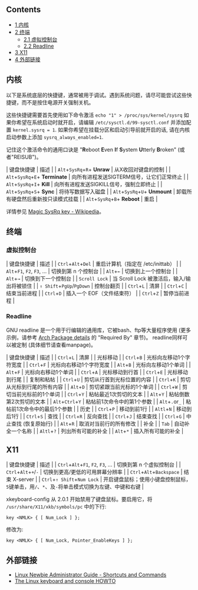 ## Contents

*   [1 内核](#.E5.86.85.E6.A0.B8)
*   [2 终端](#.E7.BB.88.E7.AB.AF)
    *   [2.1 虚拟控制台](#.E8.99.9A.E6.8B.9F.E6.8E.A7.E5.88.B6.E5.8F.B0)
    *   [2.2 Readline](#Readline)
*   [3 X11](#X11)
*   [4 外部链接](#.E5.A4.96.E9.83.A8.E9.93.BE.E6.8E.A5)

## 内核

以下是系统底层的快捷键，通常被用于调试。遇到系统问题，请尽可能尝试这些快捷键，而不是按住电源开关强制关机。

这些快捷键需要首先使用如下命令激活 `echo "1" > /proc/sys/kernel/sysrq` 如果你希望在系统启动时就开启，请编辑 `/etc/sysctl.d/99-sysctl.conf` 并添加配置 `kernel.sysrq = 1`. 如果你希望在挂载分区和启动引导前就开启的话, 请在内核启动参数上添加 `sysrq_always_enabled=1`.

记住这个激活命令的通用口诀是 "**R**eboot **E**ven **I**f **S**ystem **U**tterly **B**roken" (或者"REISUB")。

| 键盘快捷键 | 描述 |
| `Alt`+`SysRq`+`R`+ **Unraw** | 从X收回对键盘的控制 |
| `Alt`+`SysRq`+`E`+ **Terminate** | 向所有进程发送SIGTERM信号，让它们正常终止 |
| `Alt`+`SysRq`+`I`+ **Kill** | 向所有进程发送SIGKILL信号，强制立即终止 |
| `Alt`+`SysRq`+`S`+ **Sync** | 将待写数据写入磁盘 |
| `Alt`+`SysRq`+`U`+ **Unmount** | 卸载所有硬盘然后重新按只读模式挂载 |
| `Alt`+`SysRq`+`B`+ **Reboot** | 重启 |

详情参见 [Magic SysRq key - Wikipedia](https://en.wikipedia.org/wiki/Magic_SysRq_key "wikipedia:Magic SysRq key")。

## 终端

### 虚拟控制台

| 键盘快捷键 | 描述 |
| `Ctrl`+`Alt`+`Del` | 重启计算机（指定在 /etc/inittab） |
| `Alt`+`F1`, `F2`, `F3`, ... | 切换到第 n 个控制台 |
| `Alt`+`←` | 切换到上一个控制台 |
| `Alt`+`→` | 切换到下一个控制台 |
| `Scroll Lock` | 当 Scroll Lock 被激活后，输入/输出将被锁住 |
| `⇑ Shift`+`PgUp`/`PgDown` | 控制台翻页 |
| `Ctrl`+`L` | 清屏 |
| `Ctrl`+`C` | 结束当前进程 |
| `Ctrl`+`D` | 插入一个 EOF（文件结束符） |
| `Ctrl`+`Z` | 暂停当前进程 |

### Readline

GNU readline 是一个用于行编辑的通用库，它被bash、ftp等大量程序使用 (更多示例，请参考 [Arch Package details](https://archlinux.org/packages/core/i686/readline/) 的 "Required By" 章节)。 readline同样可以被定制 (具体细节请查看manpage)。

| 键盘快捷键 | 描述 |
| `Ctrl`+`L` | 清屏 |
| 光标移动 |
| `Ctrl`+`B` | 光标向左移动1个字符宽度 |
| `Ctrl`+`F` | 光标向右移动1个字符宽度 |
| `Alt`+`B` | 光标向左移动1个单词 |
| `Alt`+`F` | 光标向右移动1个单词 |
| `Ctrl`+`A` | 光标移动到行首 |
| `Ctrl`+`E` | 光标移动到行尾 |
| 复制和粘帖 |
| `Ctrl`+`U` | 剪切从行首到光标位置的内容 |
| `Ctrl`+`K` | 剪切从光标到行尾的所有内容 |
| `Alt`+`D` | 剪切紧跟当前光标的1个单词 |
| `Ctrl`+`W` | 剪切当前光标前的1个单词 |
| `Ctrl`+`Y` | 粘帖最近1次剪切的文本 |
| `Alt`+`Y` | 粘帖倒数第2次剪切的文本 |
| `Alt`+`Ctrl`+`Y` | 粘帖前1次命令中的第1个参数 |
| `Alt`+`.`or`_` | 粘帖前1次命令中的最后1个参数 |
| 历史 |
| `Ctrl`+`P` | 移动到前1行 |
| `Altl`+`N` | 移动到后1行 |
| `Ctrl`+`S` | 查找 |
| `Ctrl`+`R` | 反向查找 |
| `Ctrl`+`J` | 结束查找 |
| `Ctrl`+`G` | 中止查找 (恢复原始行) |
| `Alt`+`R` | 取消对当前行的所有修改 |
| 补全 |
| `Tab` | 自动补全一个名称 |
| `Altl`+`?` | 列出所有可能的补全 |
| `Alt`+`*` | 插入所有可能的补全 |

## X11

| 键盘快捷键 | 描述 |
| `Ctrl`+`Alt`+`F1`, `F2`, `F3`, ... | 切换到第 n 个虚拟控制台 |
| `Ctrl`+`Alt`+`+`/`-` | 切换到更高/更低的可用屏幕分辨率 |
| `Ctrl`+`Alt`+`Backspace` | 结束 X-server |
| `Ctrl`+`⇑ Shift`+`Num Lock` | 开启键盘鼠标；使用小键盘控制鼠标，`5`键单击，用`/`、`*`、及`-`将单击模式切换为左键、中键和右键 |

xkeyboard-config 从 2.0.1 开始禁用了键盘鼠标。要启用它，将 `/usr/share/X11/xkb/symbols/pc` 中的下行:

 `key <NMLK> { [ Num_Lock ] }; ` 

修改为:

 `key <NMLK> { [ Num_Lock, Pointer_EnableKeys ] }; ` 

## 外部链接

*   [Linux Newbie Administrator Guide - Shortcuts and Commands](http://linux-newbie.dotsrc.org/html/lnag.html#6.Linux%20Shortcuts%20and%20Commands%7Coutline)
*   [The Linux keyboard and console HOWTO](http://tldp.org/HOWTO/Keyboard-and-Console-HOWTO.html)